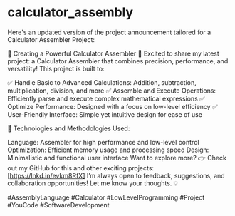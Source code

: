 # calculator_assembly

Here's an updated version of the project announcement tailored for a Calculator Assembler Project:

🌟 Creating a Powerful Calculator Assembler 🌟
Excited to share my latest project: a Calculator Assembler that combines precision, performance, and versatility! This project is built to:

✅ Handle Basic to Advanced Calculations: Addition, subtraction, multiplication, division, and more
✅ Assemble and Execute Operations: Efficiently parse and execute complex mathematical expressions
✅ Optimize Performance: Designed with a focus on low-level efficiency
✅ User-Friendly Interface: Simple yet intuitive design for ease of use

🎯 Technologies and Methodologies Used:

Language: Assembler for high performance and low-level control
Optimization: Efficient memory usage and processing speed
Design: Minimalistic and functional user interface
Want to explore more?
👉 Check out my GitHub for this and other exciting projects: [https://lnkd.in/evkm8RfX]
I’m always open to feedback, suggestions, and collaboration opportunities! Let me know your thoughts. 💡

#AssemblyLanguage #Calculator #LowLevelProgramming #Project #YouCode #SoftwareDevelopment
